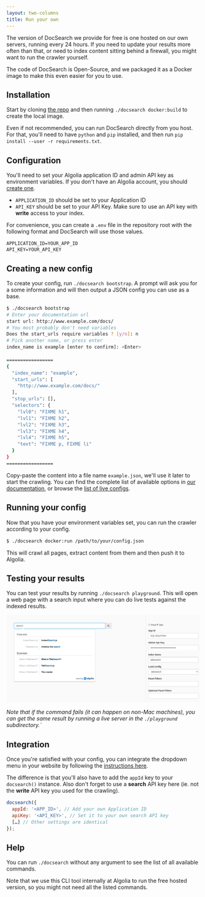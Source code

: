 ```yaml
---
layout: two-columns
title: Run your own
---
```


The version of DocSearch we provide for free is one hosted on our own servers,
running every 24 hours. If you need to update your results more often than that,
or need to index content sitting behind a firewall, you might want to run the
crawler yourself.

The code of DocSearch is Open-Source, and we packaged it as a Docker image to
make this even easier for you to use.

## Installation

Start by cloning [the repo][1] and then running `./docsearch docker:build` to
create the local image.

Even if not recommended, you can run DocSearch directly from you host. For
that, you'll need to have `python` and `pip` installed, and then run `pip
install --user -r requirements.txt`.

## Configuration

You'll need to set your Algolia application ID and admin API key as environment
variables. If you don't have an Algolia account, you should [create one][2].

- `APPLICATION_ID` should be set to your Application ID
- `API_KEY` should be set to your API Key. Make sure to use an API key with
  **write** access to your index.

For convenience, you can create a `.env` file in the repository root with the
following format and DocSearch will use those values.

```
APPLICATION_ID=YOUR_APP_ID
API_KEY=YOUR_API_KEY
```

## Creating a new config

To create your config, run `./docsearch bootstrap`. A prompt will ask you for
a some information and will then output a JSON config you can use as a base.

```sh
$ ./docsearch bootstrap
# Enter your documentation url
start url: http://www.example.com/docs/ 
# You most probably don't need variables
Does the start_urls require variables ? [y/n]: n 
# Pick another name, or press enter
index_name is example [enter to confirm]: <Enter>

=================
{
  "index_name": "example",
  "start_urls": [
    "http://www.example.com/docs/"
  ],
  "stop_urls": [],
  "selectors": {
    "lvl0": "FIXME h1",
    "lvl1": "FIXME h2",
    "lvl2": "FIXME h3",
    "lvl3": "FIXME h4",
    "lvl4": "FIXME h5",
    "text": "FIXME p, FIXME li"
  }
}
=================
```

Copy-paste the content into a file name `example.json`, we'll use it later to
start the crawling. You can find the complete list of available options in [our
documentation][3], or browse the [list of live configs][4].

## Running your config

Now that you have your environment variables set, you can run the crawler
according to your config.

```sh
$ ./docsearch docker:run /path/to/your/config.json
```

This will crawl all pages, extract content from them and then push it to
Algolia.

## Testing your results

You can test your results by running `./docsearch playground`. This will open
a web page with a search input where you can do live tests against the indexed
results.

<img src="./assets/playground.png" alt="Playground" class="mt-2"/>

_Note that if the command fails (it can happen on non-Mac machines), you can get
the same result by running a live server in the `./playground` subdirectory.`_

## Integration

Once you're satisfied with your config, you can integrate the dropdown menu in
your website by following the [instructions here][5].

The difference is that you'll also have to add the `appId` key to your
`docsearch()` instance. Also don't forget to use a **search** API key here (ie.
not the **write** API key you used for the crawling).


```javascript
docsearch({
  appId: '<APP_ID>', // Add your own Application ID
  apiKey: '<API_KEY>', // Set it to your own search API key
  […] // Other settings are identical
});
```

## Help

You can run `./docsearch` without any argument to see the list of all available
commands.

Note that we use this CLI tool internally at Algolia to run the free hosted
version, so you might not need all the listed commands.

[1]: https://github.com/algolia/docsearch-scraper
[2]: https://www.algolia.com/users/sign_up
[3]: ./config-file.html
[4]: https://github.com/algolia/docsearch-configs/tree/master/configs
[5]: ./dropdown.html
